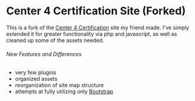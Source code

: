 # Center 4 Certification Site (Forked)

This is a fork of the [Center 4 Certification](https://center4certs.org) site my friend made.
I've simply extended it for greater functionality via php and javascript, as well as cleaned up some of the assets needed.

###### New Features and Differences
 - very few plugins
 - organized assets
 - reorganization of site map structure
 - attempts at fully utilizing only [Bootstrap](https://getbootstrap.com)

